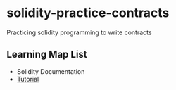 # solidity-practice-contracts
Practicing solidity programming to write contracts

<h2>Learning Map List</h2>
<ul>
<li>Solidity Documentation</li>
  <li><a href="https://www.youtube.com/watch?v=eoQJ6nFZOcs" target = "_blank" >Tutorial</a></li>
</ul>
